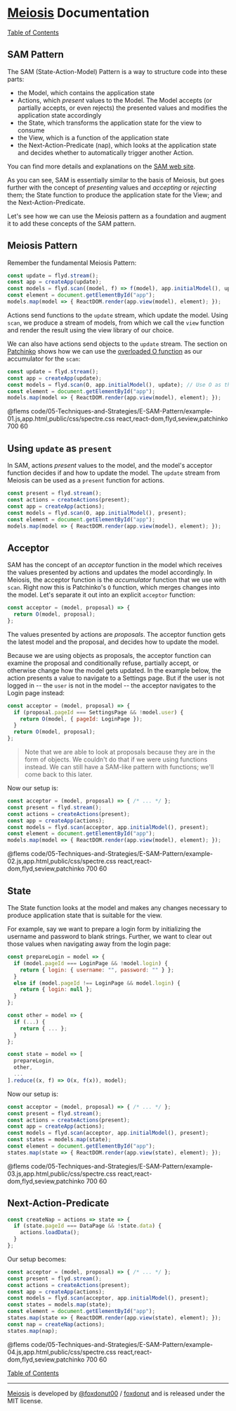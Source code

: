 # [Meiosis](https://meiosis.js.org) Documentation

[Table of Contents](toc.html)

## SAM Pattern

The SAM (State-Action-Model) Pattern is a way to structure code into these parts:

- the Model, which contains the application state
- Actions, which _present_ values to the Model. The Model accepts (or partially accepts, or
even rejects) the presented values and modifies the application state accordingly
- the State, which transforms the application state for the view to consume
- the View, which is a function of the application state
- the Next-Action-Predicate (nap), which looks at the application state and decides whether
to automatically trigger another Action.

You can find more details and explanations on the [SAM web site](http://sam.js.org).

As you can see, SAM is essentially similar to the basis of Meiosis, but goes further with
the concept of _presenting_ values and _accepting_ or _rejecting_ them; the State function
to produce the application state for the View; and the Next-Action-Predicate.

Let's see how we can use the Meiosis pattern as a foundation and augment it to add these
concepts of the SAM pattern.

## Meiosis Pattern

Remember the fundamental Meiosis Pattern:

```javascript
const update = flyd.stream();
const app = createApp(update);
const models = flyd.scan((model, f) => f(model), app.initialModel(), update);
const element = document.getElementById("app");
models.map(model => { ReactDOM.render(app.view(model), element); });
```

Actions send functions to the `update` stream, which update the model. Using `scan`, we produce
a stream of models, from which we call the `view` function and render the result using the view
library of our choice.

We can also have actions send objects to the `update` stream. The section on
[Patchinko](03-Model-and-Nesting-C-Patchinko.html) shows how we can use the
[overloaded O function](https://github.com/barneycarroll/patchinko#overloaded) as our
accumulator for the `scan`:

```javascript
const update = flyd.stream();
const app = createApp(update);
const models = flyd.scan(O, app.initialModel(), update); // Use O as the accumulator
const element = document.getElementById("app");
models.map(model => { ReactDOM.render(app.view(model), element); });
```

@flems code/05-Techniques-and-Strategies/E-SAM-Pattern/example-01.js,app.html,public/css/spectre.css react,react-dom,flyd,seview,patchinko 700 60

## Using `update` as `present`

In SAM, actions _present_ values to the model, and the model's acceptor function decides if
and how to update the model. The `update` stream from Meiosis can be used as a `present` function
for actions.

```javascript
const present = flyd.stream();
const actions = createActions(present);
const app = createApp(actions);
const models = flyd.scan(O, app.initialModel(), present);
const element = document.getElementById("app");
models.map(model => { ReactDOM.render(app.view(model), element); });
```

## Acceptor

SAM has the concept of an _acceptor_ function in the model which receives the values presented
by actions and updates the model accordingly. In Meiosis, the acceptor function is the
_accumulator_ function that we use with `scan`. Right now this is Patchinko's `O` function, which
merges changes into the model. Let's separate it out into an explicit `acceptor` function:

```javascript
const acceptor = (model, proposal) => {
  return O(model, proposal);
};
```

The values presented by actions are _proposals_. The acceptor function gets the latest model and
the proposal, and decides how to update the model.

Because we are using objects as proposals, the acceptor function can examine the proposal and
conditionally refuse, partially accept, or otherwise change how the model gets updated. In the
example below, the action presents a value to navigate to a Settings page. But if the user is
not logged in -- the `user` is not in the model -- the acceptor navigates to the Login page
instead:

```javascript
const acceptor = (model, proposal) => {
  if (proposal.pageId === SettingsPage && !model.user) {
    return O(model, { pageId: LoginPage });
  }
  return O(model, proposal);
};
```

> Note that we are able to look at proposals because they are in the form of objects. We couldn't
do that if we were using functions instead. We can still have a SAM-like pattern with functions;
we'll come back to this later.

Now our setup is:

```javascript
const acceptor = (model, proposal) => { /* ... */ };
const present = flyd.stream();
const actions = createActions(present);
const app = createApp(actions);
const models = flyd.scan(acceptor, app.initialModel(), present);
const element = document.getElementById("app");
models.map(model => { ReactDOM.render(app.view(model), element); });
```

@flems code/05-Techniques-and-Strategies/E-SAM-Pattern/example-02.js,app.html,public/css/spectre.css react,react-dom,flyd,seview,patchinko 700 60

## State

The State function looks at the model and makes any changes necessary to produce application
state that is suitable for the view.

For example, say we want to prepare a login form by initializing the username and password
to blank strings. Further, we want to clear out those values when navigating away from the
login page:

```javascript
const prepareLogin = model => {
  if (model.pageId === LoginPage && !model.login) {
    return { login: { username: "", password: "" } };
  }
  else if (model.pageId !== LoginPage && model.login) {
    return { login: null };
  }
};
```

```javascript
const other = model => {
  if (...) {
    return { ... };
  }
};
```

```javascript
const state = model => [
  prepareLogin,
  other,
  ...
].reduce((x, f) => O(x, f(x)), model);
```

Now our setup is:

```javascript
const acceptor = (model, proposal) => { /* ... */ };
const present = flyd.stream();
const actions = createActions(present);
const app = createApp(actions);
const models = flyd.scan(acceptor, app.initialModel(), present);
const states = models.map(state);
const element = document.getElementById("app");
states.map(state => { ReactDOM.render(app.view(state), element); });
```

@flems code/05-Techniques-and-Strategies/E-SAM-Pattern/example-03.js,app.html,public/css/spectre.css react,react-dom,flyd,seview,patchinko 700 60

## Next-Action-Predicate

```javascript
const createNap = actions => state => {
  if (state.pageId === DataPage && !state.data) {
    actions.loadData();
  }
};
```

Our setup becomes:

```javascript
const acceptor = (model, proposal) => { /* ... */ };
const present = flyd.stream();
const actions = createActions(present);
const app = createApp(actions);
const models = flyd.scan(acceptor, app.initialModel(), present);
const states = models.map(state);
const element = document.getElementById("app");
states.map(state => { ReactDOM.render(app.view(state), element); });
const nap = createNap(actions);
states.map(nap);
```

@flems code/05-Techniques-and-Strategies/E-SAM-Pattern/example-04.js,app.html,public/css/spectre.css react,react-dom,flyd,seview,patchinko 700 60

[Table of Contents](toc.html)

-----

[Meiosis](https://meiosis.js.org) is developed by [@foxdonut00](http://twitter.com/foxdonut00) / [foxdonut](https://github.com/foxdonut) and is released under the MIT license.
